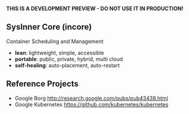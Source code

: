 **THIS IS A DEVELOPMENT PREVIEW - DO NOT USE IT IN PRODUCTION!**

## SysInner Core (incore)

Container Scheduling and Management

* **lean**: lightweight, simple, accessible
* **portable**: public, private, hybrid, multi cloud
* **self-healing**: auto-placement, auto-restart

## Reference Projects
* Google Borg <http://research.google.com/pubs/pub43438.html>
* Google Kubernetes <https://github.com/kubernetes/kubernetes>

